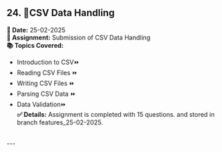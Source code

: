 
## 24. **🔄CSV Data Handling** <br> 
**📅 Date:** 25-02-2025  <br>
**📝 Assignment:** Submission of CSV Data Handling <br>
**📚 Topics Covered:**  <br>
- Introduction to CSV⏩  <br>
- Reading CSV Files ⏩  <br>
- Writing CSV Files ⏩  <br>
- Parsing CSV Data ⏩  <br>
- Data Validation⏩  <br>
**✅ Details:** Assignment is completed with 15 questions. and stored in branch features_25-02-2025.<br><br>

---<br>
